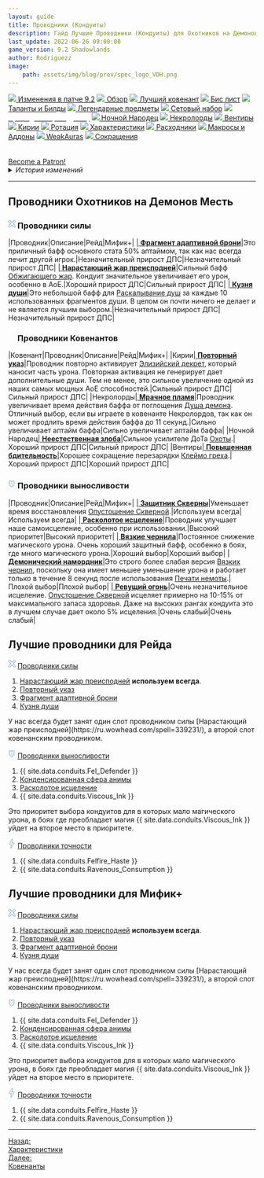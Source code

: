 ```yaml
---
layout: guide
title: Проводники (Кондуиты)
description: Гайд Лучшие Проводники (Кондуиты) для Охотников на Демонов Месть 9.2 PvE Shadowlands
last_update: 2022-06-26 09:00:00
game_version: 9.2 Shadowlands 
author: Rodriguezz
image:
    path: assets/img/blog/prev/spec_logo_VDH.png
---
```


<div id="smooth-nav-outer">
<a href="{{ site.url }}/guide/archive/vengeance/Shadowlands_9_2/changes-patch.html"><img src="https://wow.zamimg.com/images/wow/icons/medium/inv_misc_spyglass_02.jpg"> Изменения в патче 9.2</a>
<a href="{{ site.url }}/guide/archive/vengeance/Shadowlands_9_2/overview.html"><img src="https://wow.zamimg.com/images/wow/icons/medium/inv_misc_spyglass_02.jpg"> Обзор</a>
<a href="{{ site.url }}/guide/archive/vengeance/Shadowlands_9_2/covenant.html"><img src="https://wow.zamimg.com/images/wow/icons/medium/achievement_mythicdungeons_shadowlands.jpg"> Лучший ковенант</a>
<a href="{{ site.url }}/guide/archive/vengeance/Shadowlands_9_2/gear.html"><img src="https://wow.zamimg.com/images/wow/icons/medium/inv_chest_chain_03.jpg"> Бис лист</a>
<a href="{{ site.url }}/guide/archive/vengeance/Shadowlands_9_2/talent-builds.html"><img src="https://wow.zamimg.com/images/wow/icons/medium/ability_marksmanship.jpg"> Таланты и Билды</a>
<a href="{{ site.url }}/guide/archive/vengeance/Shadowlands_9_2/legendaries-shadowlands.html"><img src="https://wow.zamimg.com/images/wow/icons/medium/runesmith_icon.jpg"> Легендарные предметы</a>
<a href="{{ site.url }}/guide/archive/vengeance/Shadowlands_9_2/Set-bonuses.html"><img src="https://wow.zamimg.com/images/wow/icons/medium/wow_token01.jpg"> Сетовый набор</a>
<a href="{{ site.url }}/guide/archive/vengeance/Shadowlands_9_2/conduits-shadowlands.html"><img src="https://wow.zamimg.com/images/wow/icons/medium/ability_rogue_rollthebones02.jpg"><span style="color: white;"> Проводники (Кондуиты)</span></a>
<a href="{{ site.url }}/guide/archive/vengeance/Shadowlands_9_2/night-fae.html"><img src="https://wow.zamimg.com/images/wow/icons/medium/ui_sigil_nightfae.jpg"> Ночной Народец</a>
<a href="{{ site.url }}/guide/archive/vengeance/Shadowlands_9_2/necrolord.html"><img src="https://wow.zamimg.com/images/wow/icons/medium/ui_sigil_necrolord.jpg"> Некролорды</a>
<a href="{{ site.url }}/guide/archive/vengeance/Shadowlands_9_2/venthyr.html"><img src="https://wow.zamimg.com/images/wow/icons/medium/ui_sigil_venthyr.jpg"> Вентиры</a>
<a href="{{ site.url }}/guide/archive/vengeance/Shadowlands_9_2/kyrian.html"><img src="https://wow.zamimg.com/images/wow/icons/medium/ui_sigil_kyrian.jpg"> Кирии</a>
<a href="{{ site.url }}/guide/archive/vengeance/Shadowlands_9_2/rotation-priority.html"><img src="https://wow.zamimg.com/images/wow/icons/medium/wow_token01.jpg"> Ротация</a>
<a href="{{ site.url }}/guide/archive/vengeance/Shadowlands_9_2/stats.html"><img src="https://wow.zamimg.com/images/wow/icons/medium/inv_inscription_80_warscroll_intellect.jpg"> Характеристики</a>
<a href="{{ site.url }}/guide/archive/vengeance/Shadowlands_9_2/consumables.html"><img src="https://wow.zamimg.com/images/wow/icons/medium/inv_potion_92.jpg"> Расходники</a>
<a href="{{ site.url }}/guide/archive/vengeance/Shadowlands_9_2/macros-addons.html"><img src="https://wow.zamimg.com/images/wow/icons/medium/inv_eng_gearspringparts.jpg"> Макросы и Аддоны</a>
<a href="{{ site.url }}/guide/archive/vengeance/Shadowlands_9_2/weakauras.html"><img src="https://wow.zamimg.com/images/wow/icons/medium/spell_holy_auramastery.jpg"> WeakAuras</a>
<a href="{{ site.url }}/guide/archive/vengeance/Shadowlands_9_2/common-terms.html"><img src="https://wow.zamimg.com/images/wow/icons/medium/ui_chat.jpg"> Сокращения</a>
</div>
<br>


<br>
<a href="https://www.patreon.com/bePatron?u=43917749"  data-patreon-widget-type="become-patron-button">Become a Patron!</a><script async src="https://c6.patreon.com/becomePatronButton.bundle.js"></script>

<details>
 <summary><i>История изменений</i></summary>
    <details open>
     <summary><i>Патч 9.1</i></summary>
      <ul>
        <li><a href="https://ru.wowhead.com/item=183463">Неестественная злоба</a> - Теперь усиливает урон от ДоТа Охоты.</li>
        <li>Добавлен новый Кондуит <a href="https://ru.wowhead.com/spell=357902">Фрагмент адаптивной брони</a> - Когда вы получаете исцеление от другого игрока, ваша основная характеристика повышается на 2-3.6% на 15 секунд. Срабатывает не чаще раза в 30 секунд.</li>
        <li>Добавлен новый Кондуит <a href="https://ru.wowhead.com/spell=357888">Сфера концентрированной анимы</a> - Когда вы получаете урон, вы восполняете 2.5-4.5% максимального запаса здоровья. Срабатывает не чаще раза в 10 секунд. </li>
      </ul>
    </details>
</details>

<hr>

## Проводники Охотников на Демонов Месть

### <img src="/assets/img/guide/havoc/potency.png" width="15" height="100%"> Проводники силы

<div class="table-box" markdown="1">

|Проводник|Описание|Рейд|Мифик+|
|<a href="https://ru.wowhead.com/spell=357902" target="blank" data-wh-icon-size="medium" > **Фрагмент адаптивной брони**</a>|Это приличный бафф основного стата 50% аптаймом, так как нас всегда лечит другой игрок.|Незначительный прирост ДПС|Незначительный прирост ДПС|
|<a href="https://ru.wowhead.com/spell=339231" target="blank" data-wh-icon-size="medium" > **Нарастающий жар преисподней**</a>|Сильный бафф [Обжигающего жар](https://ru.wowhead.com/spell=258920/). Кондуит значительное увеличивает его урон, особенно в AoE.|Хороший прирост ДПС|Сильный прирост ДПС|
|<a href="https://ru.wowhead.com/spell=339423" target="blank" data-wh-icon-size="medium" > **Кузня души**</a>|Это небольшой бафф для [Раскалывание душ](https://ru.wowhead.com/spell=228477) за каждые 10 использованных фрагментов души. В целом он почти ничего не делает и не является лучшим выбором.|Незначительный прирост ДПС|Незначительный прирост ДПС|

</div>

### <img src="https://wow.zamimg.com/images/wow/icons/medium/achievement_mythicdungeons_shadowlands.jpg" width="15" height="100%"> Проводники Ковенантов

<div class="table-box" markdown="1">

|Ковенант|Проводник|Описание|Рейд|Мифик+|
|<span class="c8">Кирии</span>|<a href="https://ru.wowhead.com/spell=339895" target="blank" data-wh-icon-size="medium" > **Повторный указ**</a>|Проводник повторно активирует [Элизийский декрет](https://ru.wowhead.com/spell=306830), который наносит часть урона. Повторная активация не генерирует дает дополнительные души. Тем не менее, это сильное увеличение одной из наших самых мощных АоЕ способностей.|Сильный прирост ДПС|Сильный прирост ДПС|
|<span class="r3">Некролорды</span>|<a href="https://ru.wowhead.com/spell=340063" target="blank" data-wh-icon-size="medium" > **Мрачное пламя**</a>|Проводник увеличивает время действия баффа от поглощения [Душа демона](https://ru.wowhead.com/spell=347765). Отличный выбор, если вы играете в ковенанте <span class="r3">Некролордов</span>, так как он может продлить время действия баффа до 11 секунд.|Сильно увеличивает аптайм баффа|Сильно увеличивает аптайм баффа|
|<span class="c12">Ночной Народец</span>|<a href="https://ru.wowhead.com/spell=344358" target="blank" data-wh-icon-size="medium" > **Неестественная злоба**</a>|Сильное усилителе ДоТа [Охоты](https://ru.wowhead.com/spell=323639).|Хороший прирост ДПС|Сильный прирост ДПС|
|<span class="q10">Вентиры</span>|<a href="https://ru.wowhead.com/spell=340028" target="blank" data-wh-icon-size="medium" > **Повышенная бдительность**</a>|Хорошее сокращение перезарядки [Клеймо греха](https://ru.wowhead.com/spell=317009).|Хороший прирост ДПС|Хороший прирост ДПС|

</div>

### <img src="/assets/img/guide/havoc/endurance.png" width="15" height="100%"> Проводники выносливости

<div class="table-box" markdown="1">

|Проводник|Описание|Рейд|Мифик+|
|<a href="https://ru.wowhead.com/spell=338671" target="blank" data-wh-icon-size="medium" > **Защитник Скверны**</a>|Уменьшает время восстановления [Опустошение Скверной](https://ru.wowhead.com/spell=198212084589).|Используем всегда|Используем всегда|
|<a href="https://ru.wowhead.com/spell=338793" target="blank" data-wh-icon-size="medium" > **Расколотое исцеление**</a>|Проводник улучшает наше самоисцеление, особенно при использовании.|Высокий приоритет|Высокий приоритет|
|<a href="https://ru.wowhead.com/spell=338682" target="blank" data-wh-icon-size="medium" > **Вязкие чернила**</a>|Постоянное снижение магического урона. Очень хороший защитный бафф, особенно в боях, где много магического урона.|Хороший выбор|Хороший выбор|
|<a href="https://ru.wowhead.com/spell=339587" target="blank" data-wh-icon-size="medium" > **Демонический намордник**</a>|Это строго более слабая версия [Вязких чернил](https://ru.wowhead.com/spell=338682), поскольку она имеет меньшее уменьшение урона и работает только в течение 8 секунд после использования [Печати немоты](https://ru.wowhead.com/spell=202137).|Плохой выбор|Плохой выбор|
|<a href="https://ru.wowhead.com/spell=339644" target="blank" data-wh-icon-size="medium" > **Ревущий огонь**</a>|Очень незначительное исцеление. [Опустошение Скверной](https://ru.wowhead.com/spell=212084/) исцеляет примерно на 10-15% от максимального запаса здоровья. Даже на высоких рангах кондуита это в лучшем случае дает около 5% исцеления.|Очень слабый|Очень слабый|

</div>

## Лучшие проводники для Рейда

<img src="/assets/img/guide/havoc/potency.png" width="15" height="100%"> <u>Проводники силы</u>

1. [Нарастающий жар преисподней](https://ru.wowhead.com/spell=339231/)  **используем всегда**.
1. [Повторный указ](https://ru.wowhead.com/spell=339895/) 
1. [Фрагмент адаптивной брони](https://ru.wowhead.com/spell=357902/) 
1. [Кузня души](https://ru.wowhead.com/spell=339423/) 

<p class="tanknotes-section-error" markdown="1">
У нас всегда будет занят один слот проводником силы [Нарастающий жар преисподней](https://ru.wowhead.com/spell=339231/), а второй слот ковенанским проводником. 
</p>

<img src="/assets/img/guide/havoc/endurance.png" width="15" height="100%"> <u>Проводники выносливости</u>

1. {{ site.data.conduits.Fel_Defender }}
1. [Конденсированная сфера анимы](https://ru.wowhead.com/spell=357888)
1. [Расколотое исцеление](https://ru.wowhead.com/spell=338793/)
1. {{ site.data.conduits.Viscous_Ink }}

<p class="tanknotes-section-error" markdown="1">
Это приоритет выбора кондуитов для в которых мало магического урона, в боях где преобладает магия {{ site.data.conduits.Viscous_Ink }} уйдет на второе место в приоритете. 
</p>

<img src="/assets/img/guide/havoc/finesse.png" width="15" height="100%"> <u>Проводники точности</u>

1. {{ site.data.conduits.Felfire_Haste }}
1. {{ site.data.conduits.Ravenous_Consumption }}

## Лучшие проводники для Мифик+

<img src="/assets/img/guide/havoc/potency.png" width="15" height="100%"> <u>Проводники силы</u>

1. [Нарастающий жар преисподней](https://ru.wowhead.com/spell=339231/)  **используем всегда**.
1. [Повторный указ](https://ru.wowhead.com/spell=339895/) 
1. [Фрагмент адаптивной брони](https://ru.wowhead.com/spell=357902/) 
1. [Кузня души](https://ru.wowhead.com/spell=339423/) 

<p class="tanknotes-section-error" markdown="1">
У нас всегда будет занят один слот проводником силы [Нарастающий жар преисподней](https://ru.wowhead.com/spell=339231/), а второй слот ковенанским проводником. 
</p>

<img src="/assets/img/guide/havoc/endurance.png" width="15" height="100%"> <u>Проводники выносливости</u>

1. {{ site.data.conduits.Fel_Defender }}
1. [Конденсированная сфера анимы](https://ru.wowhead.com/spell=357888)
1. [Расколотое исцеление](https://ru.wowhead.com/spell=338793/)
1. {{ site.data.conduits.Viscous_Ink }}

<p class="tanknotes-section-error" markdown="1">
Это приоритет выбора кондуитов для в которых мало магического урона, в боях где преобладает магия {{ site.data.conduits.Viscous_Ink }} уйдет на второе место в приоритете. 
</p>

<img src="/assets/img/guide/havoc/finesse.png" width="15" height="100%"> <u>Проводники точности</u>

1. {{ site.data.conduits.Felfire_Haste }}
1. {{ site.data.conduits.Ravenous_Consumption }}

<hr>

<div class="minibox minibox-left"><a href="{{ site.url }}/guide/archive/vengeance/Shadowlands_9_2/stats.html">Назад:<br>Характеристики</a></div> 
<div class="minibox"><a href="{{ site.url }}/guide/archive/vengeance/Shadowlands_9_2/covenant.html">Далее:<br>Ковенанты</a></div>

<br>










